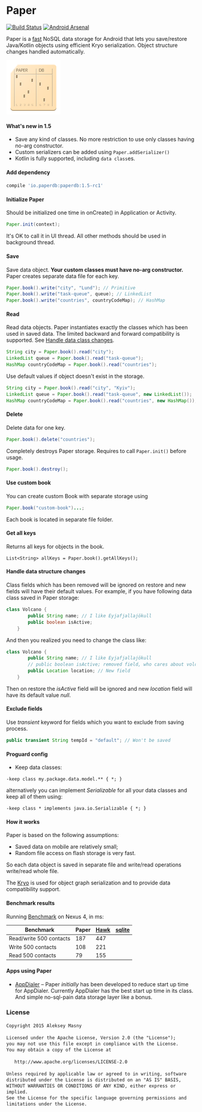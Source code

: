 # Paper
[![Build Status](https://travis-ci.org/pilgr/Paper.svg?branch=master)](https://travis-ci.org/pilgr/Paper) [![Android Arsenal](https://img.shields.io/badge/Android%20Arsenal-Paper-blue.svg?style=flat)](http://android-arsenal.com/details/1/2080)

Paper is a [fast](#benchmark-results) NoSQL data storage for Android that lets you save/restore Java/Kotlin objects using efficient Kryo serialization. Object structure changes handled automatically.

![Paper icon](/paper_icon.png)

#### What's new in 1.5
* Save any kind of classes. No more restriction to use only classes having no-arg constructor.
* Custom serializers can be added using `Paper.addSerializer()`
* Kotlin is fully supported, including `data class`es.

#### Add dependency
```groovy
compile 'io.paperdb:paperdb:1.5-rc1'
```

#### Initialize Paper
Should be initialized one time in onCreate() in Application or Activity.

```java
Paper.init(context);
```

It's OK to call it in UI thread. All other methods should be used in background thread.

#### Save
Save data object. **Your custom classes must have no-arg constructor.**
Paper creates separate data file for each key.

```java
Paper.book().write("city", "Lund"); // Primitive
Paper.book().write("task-queue", queue); // LinkedList
Paper.book().write("countries", countryCodeMap); // HashMap
```

#### Read
Read data objects. Paper instantiates exactly the classes which has been used in saved data. The limited backward and forward compatibility is supported. See [Handle data class changes](#handle-data-structure-changes).

```java
String city = Paper.book().read("city");
LinkedList queue = Paper.book().read("task-queue");
HashMap countryCodeMap = Paper.book().read("countries");
```

Use default values if object doesn't exist in the storage.

```java
String city = Paper.book().read("city", "Kyiv");
LinkedList queue = Paper.book().read("task-queue", new LinkedList());
HashMap countryCodeMap = Paper.book().read("countries", new HashMap());
```

#### Delete
Delete data for one key.

```java
Paper.book().delete("countries");
```

Completely destroys Paper storage. Requires to call ```Paper.init()``` before usage.

```java
Paper.book().destroy();
```

#### Use custom book
You can create custom Book with separate storage using

```java
Paper.book("custom-book")...;
```
Each book is located in separate file folder.

#### Get all keys 
Returns all keys for objects in the book.

```
List<String> allKeys = Paper.book().getAllKeys();
```

#### Handle data structure changes
Class fields which has been removed will be ignored on restore and new fields will have their default values. For example, if you have following data class saved in Paper storage:

```java
class Volcano {
        public String name; // I like Eyjafjallajökull
        public boolean isActive;
    }
```

And then you realized you need to change the class like:

```java
class Volcano {
        public String name; // I like Eyjafjallajökull
        // public boolean isActive; removed field, who cares about volcano activity
        public Location location; // New field
    }
```

Then on restore the _isActive_ field will be ignored and new _location_ field will have its default value _null_.

#### Exclude fields
Use _transient_ keyword for fields which you want to exclude from saving process.

```java
public transient String tempId = "default"; // Won't be saved
```
#### Proguard config
* Keep data classes:

```
-keep class my.package.data.model.** { *; }
```

alternatively you can implement _Serializable_ for all your data classes and keep all of them using:

```
-keep class * implements java.io.Serializable { *; }
```

#### How it works
Paper is based on the following assumptions:
- Saved data on mobile are relatively small;
- Random file access on flash storage is very fast.

So each data object is saved in separate file and write/read operations write/read whole file.

The [Kryo](https://github.com/EsotericSoftware/kryo) is used for object graph serialization and to provide data compatibility support.

#### Benchmark results
Running [Benchmark](https://github.com/pilgr/Paper/blob/master/paperdb/src/androidTest/java/io/paperdb/benchmark/Benchmark.java) on Nexus 4, in ms:

| Benchmark                 | Paper    | [Hawk](https://github.com/orhanobut/hawk) | [sqlite](http://developer.android.com/reference/android/database/sqlite/package-summary.html) |
|---------------------------|----------|----------|----------|
| Read/write 500 contacts   | 187      | 447      |          |
| Write 500 contacts        | 108      | 221      |          |
| Read 500 contacts         | 79       | 155      |          |


#### Apps using Paper
- [AppDialer](https://play.google.com/store/apps/details?id=name.pilgr.appdialer) – Paper _initially_ has been developed to reduce start up time for AppDialer. Currently AppDialer has the best start up time in its class. And simple no-sql-pain data storage layer like a bonus.

### License
    Copyright 2015 Aleksey Masny

    Licensed under the Apache License, Version 2.0 (the "License");
    you may not use this file except in compliance with the License.
    You may obtain a copy of the License at

       http://www.apache.org/licenses/LICENSE-2.0

    Unless required by applicable law or agreed to in writing, software
    distributed under the License is distributed on an "AS IS" BASIS,
    WITHOUT WARRANTIES OR CONDITIONS OF ANY KIND, either express or implied.
    See the License for the specific language governing permissions and
    limitations under the License.

